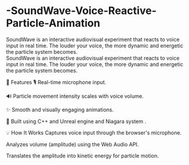# -SoundWave-Voice-Reactive-Particle-Animation
SoundWave is an interactive audiovisual experiment that reacts to voice input in real time. The louder your voice, the more dynamic and energetic the particle system becomes.  
SoundWave is an interactive audiovisual experiment that reacts to voice input in real time. The louder your voice, the more dynamic and energetic the particle system becomes.

🌟 Features
🎙️ Real-time microphone input.

🔊 Particle movement intensity scales with voice volume.

✨ Smooth and visually engaging animations.

🧪 Built using C++ and Unreal engine and Niagara system .

💡 How It Works
Captures voice input through the browser's microphone.

Analyzes volume (amplitude) using the Web Audio API.

Translates the amplitude into kinetic energy for particle motion.
